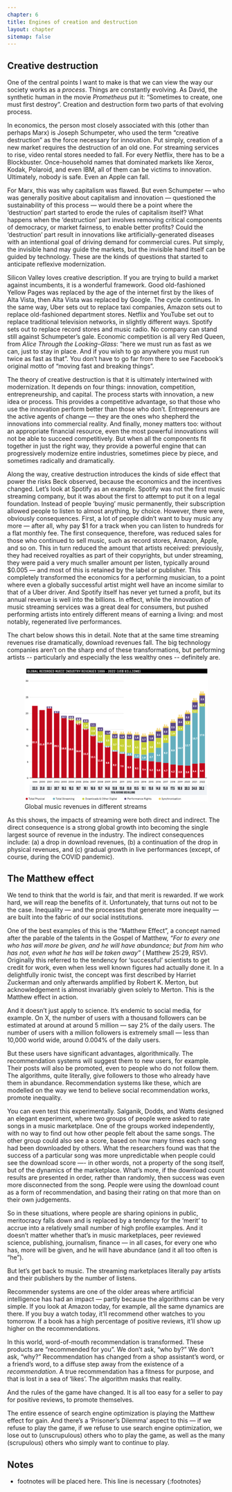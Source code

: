 ```yaml
---
chapter: 6
title: Engines of creation and destruction
layout: chapter
sitemap: false
---
```


## Creative destruction

One of the central points I want to make is that we can view the way our society
works as a *process*. Things are constantly evolving. As David, the synthetic
human in the movie *Prometheus* put it: “Sometimes to create, one must first
destroy”. Creation and destruction form two parts of that evolving process.

In economics, the person most closely associated with this (other than perhaps
Marx) is Joseph Schumpeter, who used the term “creative destruction” as the
force necessary for innovation. Put simply, creation of a new market requires
the destruction of an old one. For streaming services to rise, video rental
stores needed to fall. For every Netflix, there has to be a Blockbuster.
Once-household names that dominated markets like Xerox, Kodak, Polaroid, and
even IBM, all of them can be victims to innovation. Ultimately, nobody is safe.
Even an Apple can fall. 

For Marx, this was why capitalism was flawed. But even Schumpeter — who was
generally positive about capitalism and innovation — questioned the
sustainability of this process — would there be a point where the ‘destruction’
part started to erode the rules of capitalism itself? What happens when the
‘destruction’ part involves removing critical components of democracy, or market
fairness, to enable better profits? Could the ‘destruction’ part result in
innovations like artificially-generated diseases with an intentional goal of
driving demand for commercial cures. Put simply, the invisible hand may guide
the markets, but the invisible hand itself can be guided by technology. These
are the kinds of questions that started to anticipate reflexive modernization. 

Silicon Valley loves creative description. If you are trying to build a
market against incumbents, it is a wonderful framework. Good old-fashioned
Yellow Pages was replaced by the age of the internet first by the likes of Alta
Vista, then Alta Vista was replaced by Google. The cycle continues. In the same
way, Uber sets out to replace taxi companies, Amazon sets out to replace
old-fashioned department stores. Netflix and YouTube set out to replace
traditional television networks, in slightly different ways. Spotify sets out to
replace record stores and music radio. No company can stand still against
Schumpeter’s gale. Economic competition is all very Red Queen, from *Alice
Through the Looking-Glass*: ”here we must run as fast as we can, just to stay in
place. And if you wish to go anywhere you must run twice as fast as that”. You
don’t have to go far from there to see Facebook’s original motto of “moving fast
and breaking things”.

The theory of creative destruction is that it is ultimately intertwined with
modernization. It depends on four things: innovation, competition,
entrepreneurship, and capital. The process starts with innovation, a new idea or
process. This provides a competitive advantage, so that those who use the
innovation perform better than those who don’t. Entrepreneurs are the active
agents of change — they are the ones who shepherd the innovations into
commercial reality. And finally, money matters too: without an appropriate
financial resource, even the most powerful innovations will not be able to
succeed competitively. But when all the components fit together in just the
right way, they provide a powerful engine that can progressively modernize
entire industries, sometimes piece by piece, and sometimes radically and
dramatically. 

Along the way, creative destruction introduces the kinds of side effect that
power the risks Beck observed, because the economics and the incentives changed.
Let’s look at Spotify as an example. Spotify was not the first music streaming
company, but it was about the first to attempt to put it on a legal foundation.
Instead of people ‘buying’ music permanently, their subscription allowed people
to listen to almost anything, by choice. However, there were, obviously
consequences. First, a lot of people didn’t want to buy music any more — after
all, why pay $1 for a track when you can listen to hundreds for a flat monthly
fee. The first consequence, therefore, was reduced sales for those who continued
to sell music, such as record stores, Amazon, Apple, and so on. This in turn
reduced the amount that artists received: previously, they had received
royalties as part of their copyrights, but under streaming, they were paid a
very much smaller amount per listen, typically around $0.005 — and most of this
is retained by the label or publisher. This completely transformed the economics
for a performing musician, to a point where even a globally successful artist
might well have an income similar to that of a Uber driver. And Spotify itself
has never yet turned a profit, but its annual revenue is well into the billions.
In effect, while the innovation of music streaming services was a great deal for
consumers, but pushed performing artists into entirely different means of
earning a living: and most notably, regenerated live performances. 

The chart below shows this in detail. Note that at the same time streaming
revenues rise dramatically, download revenues fall. The big technology companies
aren’t on the sharp end of these transformations, but performing artists --
particularly and especially the less wealthy ones -- definitely are. 

<figure class="figure w-100">
  <img class="img-fluid mx-auto d-block" src="/img/book/streaming-chart.png" 
       alt="Global music revenues in different streams">
    <figcaption class="figure-caption text-center">
    Global music revenues in different streams
    </figcaption>
</figure>

As this shows, the impacts of streaming were both direct and indirect. The
direct consequence is a strong global growth into becoming the single largest
source of revenue in the industry. The indirect consequences include: (a) a drop
in download revenues, (b) a continuation of the drop in physical revenues, and
(c) gradual growth in live performances (except, of course, during the COVID
pandemic). 

## The Matthew effect

We tend to think that the world is fair, and that merit is rewarded. If we work
hard, we will reap the benefits of it. Unfortunately, that turns out not to be
the case. Inequality — and the processes that generate more inequality — are
built into the fabric of our social institutions.

One of the best examples of this is the “Matthew Effect”, a concept named after
the parable of the talents in the Gospel of Matthew, *“For to every
one who has will more be given, and he will have abundance; but from him who has
not, even what he has will be taken away”* ( Matthew 25:29, RSV). Originally this
referred to the tendency for ‘successful’ scientists to get credit for work,
even when less well known figures had actually done it. In a delightfully ironic
twist, the concept was first described by Harriet Zuckerman and only afterwards
amplified by Robert K. Merton, but acknowledgement is almost invariably given
solely to Merton. This is the Matthew effect in action.

And it doesn’t just apply to science. It’s endemic to social media, for example.
On X, the number of users with a thousand followers can be estimated at around
at around 5 million — say 2% of the daily users. The number of users with a
million followers is extremely small — less than 10,000 world wide, around
0.004% of the daily users. 

But these users have significant advantages, algorithmically. The recommendation
systems will suggest them to new users, for example. Their posts will also be
promoted, even to people who do not follow them. The algorithms, quite
literally, give followers to those who already have them in abundance.
Recommendation systems like these, which are modelled on the way we tend to
believe social recommendation works, promote inequality. 

You can even test this experimentally. Salganik, Dodds, and Watts designed an
elegant experiment, where two groups of people were asked to rate songs in a
music marketplace. One of the groups worked independently, with no way to find
out how other people felt about the same songs. The other group could also see a
score, based on how many times each song had been downloaded by others. What the
researchers found was that the success of a particular song was more
unpredictable when people could see the download score —- in other words, not a
property of the song itself, but of the dynamics of the marketplace. What’s
more, if the download count results are presented in order, rather than
randomly, then success was even more disconnected from the song. People were
using the download count as a form of recommendation, and basing their rating on
that more than on their own judgements. 

So in these situations, where people are sharing opinions in public, meritocracy
falls down and is replaced by a tendency for the ‘merit’ to accrue into a
relatively small number of high profile examples. And it doesn’t matter whether
that’s in music marketplaces, peer reviewed science, publishing, journalism,
finance — in all cases, for every one who has, more will be given, and he will
have abundance (and it all too often is “he”).

But let’s get back to music. The streaming marketplaces literally pay artists
and their publishers by the number of listens.

Recommender systems are one of the older areas where artificial intelligence has
had an impact — partly because the algorithms can be very simple. If you look at
Amazon today, for example, all the same dynamics are there. If you buy a watch
today, it’ll recommend other watches to you tomorrow. If a book has a high
percentage of positive reviews, it’ll show up higher on the recommendations. 

In this world, word-of-mouth recommendation is transformed. These products are
“recommended for you”. We don’t ask, “who by?” We don’t ask, “why?”
Recommendation has changed from a shop assistant’s word, or a friend’s word, to
a diffuse step away from the existence of a *recommendation*. A true
recommendation has a fitness for purpose, and that is lost in a sea of ‘likes’.
The algorithm masks that reality. 

And the rules of the game have changed. It is all too easy for a seller to pay
for positive reviews, to promote themselves. 

The entire essence of search engine optimization is playing the Matthew effect
for gain. And there’s a ‘Prisoner’s Dilemma’ aspect to this — if we refuse to
play the game, if we refuse to use search engine optimization, we lose out to
(unscrupulous) others who to play the game, as well as the many (scrupulous)
others who simply want to continue to play. 

## Notes

* footnotes will be placed here. This line is necessary
{:footnotes}
